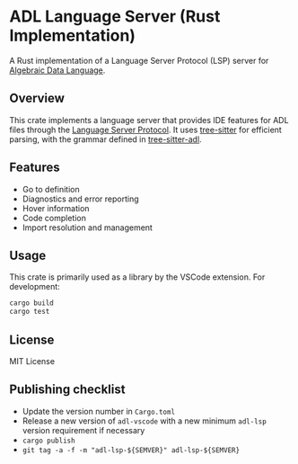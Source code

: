# ADL Language Server (Rust Implementation)

A Rust implementation of a Language Server Protocol (LSP) server for [Algebraic Data Language](https://github.com/adl-lang/adl).

## Overview

This crate implements a language server that provides IDE features for ADL files through the [Language Server Protocol](https://microsoft.github.io/language-server-protocol/). It uses [tree-sitter](https://tree-sitter.github.io/tree-sitter/) for efficient parsing, with the grammar defined in [tree-sitter-adl](https://github.com/alexytsu/tree-sitter-adl).

## Features

- Go to definition
- Diagnostics and error reporting
- Hover information
- Code completion
- Import resolution and management

## Usage

This crate is primarily used as a library by the VSCode extension. For development:

```bash
cargo build
cargo test
```

## License

MIT License

## Publishing checklist

- Update the version number in `Cargo.toml`
- Release a new version of `adl-vscode` with a new minimum `adl-lsp` version requirement if necessary
- `cargo publish`
- `git tag -a -f -m "adl-lsp-${SEMVER}" adl-lsp-${SEMVER}`
